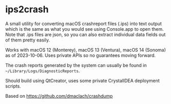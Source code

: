 # ips2crash

A small utility for converting macOS crashreport files (.ips) into text output which is the same as
what you would see using Console.app to open them. Note that .ips files are json, so you can also
extract individual data fields out of them pretty easily.

Works with macOS 12 (Monterey), macOS 13 (Ventura), macOS 14 (Sonoma) as of 2023-10-06. 
Uses private APIs so no guarantees moving forward.

The crash reports generated by the system can usually be found in 
`~/Library/Logs/DiagnosticReports`.

Should build using QtCreator, uses some private CrystalIDEA deployment scripts.

Based on https://github.com/dmaclach/crashdump
